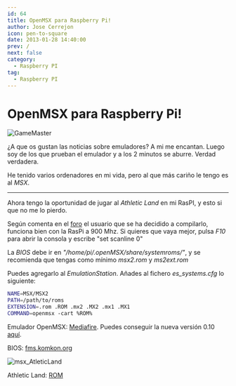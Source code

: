 ```yaml
---
id: 64
title: OpenMSX para Raspberry Pi!
author: Jose Cerrejon
icon: pen-to-square
date: 2013-01-28 14:40:00
prev: /
next: false
category:
  - Raspberry PI
tag:
  - Raspberry PI
---
```


# OpenMSX para Raspberry Pi!

![GameMaster](/images/msx_GameMaster.jpg)

¿A que os gustan las noticias sobre emuladores? A mi me encantan. Luego soy de los que prueban el emulador y a los 2 minutos se aburre. Verdad verdadera.

He tenido varios ordenadores en mi vida, pero al que más cariño le tengo es al *MSX*.

- - -
Ahora tengo la oportunidad de jugar al *Athletic Land* en mi RasPI, y esto si que no me lo pierdo.

Según comenta en el [foro](http://www.raspberrypi.org/phpBB3/viewtopic.php?f=78&t=31277) el usuario que se ha decidido a compilarlo, funciona bien con la RasPi a 900 Mhz. Si quieres que vaya mejor, pulsa *F10* para abrir la consola y escribe "set scanline 0"

La *BIOS* debe ir en *"/home/pi/.openMSX/share/systemroms/"*, y se recomienda que tengas como mínimo *msx2.rom* y *ms2ext.rom*

Puedes agregarlo al *EmulationStation*. Añades al fichero *es_systems.cfg* lo siguiente:
```bash
NAME=MSX/MSX2
PATH=/path/to/roms
EXTENSION=.rom .ROM .mx2 .MX2 .mx1 .MX1
COMMAND=openmsx -cart %ROM%
```

Emulador OpenMSX: [Mediafire](http://www.mediafire.com/?ka48s8kx6ffmn97). Puedes conseguir la nueva versión 0.10 [aquí](/post.php?id=382).

BIOS: [fms.komkon.org](http://fms.komkon.org/fMSX/)

![msx_AtleticLand](/images/msx_AtleticLand.jpg)

Athletic Land: [ROM](http://www.romnation.net/srv/download/rom/26183/msx1/Athletic-Land-1984-Konami-J.html)